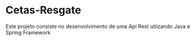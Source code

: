 # Cetas-Resgate
Este projeto consiste no desenvolvimento de uma Api Rest utiizando Java e Spring Framework
